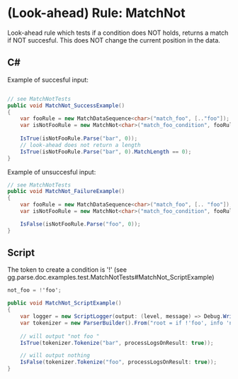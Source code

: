 (Look-ahead) Rule: MatchNot<T>
===================================

Look-ahead rule which tests if a condition does NOT holds, returns a match if NOT succesful. 
This does NOT change the current position in the data.

C#
--

Example of succesful input:

```csharp

// see MatchNotTests 
public void MatchNot_SuccessExample()
{
    var fooRule = new MatchDataSequence<char>("match_foo", [.."foo"]);
    var isNotFooRule = new MatchNot<char>("match_foo_condition", fooRule);
    
    IsTrue(isNotFooRule.Parse("bar", 0));
    // look-ahead does not return a length
    IsTrue(isNotFooRule.Parse("bar", 0).MatchLength == 0);
}
```

Example of unsuccesful input:

```csharp
// see MatchNotTests 
public void MatchNot_FailureExample()
{
    var fooRule = new MatchDataSequence<char>("match_foo", [.. "foo"]);
    var isNotFooRule = new MatchNot<char>("match_foo_condition", fooRule);

    IsFalse(isNotFooRule.Parse("foo", 0));
}
```

Script
------

The token to create a condition is '!' (see gg.parse.doc.examples.test.MatchNotTests#MatchNot_ScriptExample)

```csharp
not_foo = !'foo';
```

```csharp
public void MatchNot_ScriptExample()
{
    var logger = new ScriptLogger(output: (level, message) => Debug.WriteLine($"[{level}]: {message}"));
    var tokenizer = new ParserBuilder().From("root = if !'foo', info 'not foo';", logger: logger);
    
    // will output "not foo " 
    IsTrue(tokenizer.Tokenize("bar", processLogsOnResult: true));

    // will output nothing
    IsFalse(tokenizer.Tokenize("foo", processLogsOnResult: true));
}
```